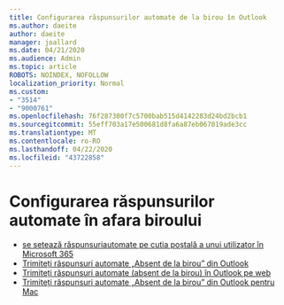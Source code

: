 ```yaml
---
title: Configurarea răspunsurilor automate de la birou în Outlook
ms.author: daeite
author: daeite
manager: joallard
ms.date: 04/21/2020
ms.audience: Admin
ms.topic: article
ROBOTS: NOINDEX, NOFOLLOW
localization_priority: Normal
ms.custom:
- "3514"
- "9000761"
ms.openlocfilehash: 76f287300f7c5700bab515d4142283d24bd2bcb1
ms.sourcegitcommit: 55eff703a17e500681d8fa6a87eb067019ade3cc
ms.translationtype: MT
ms.contentlocale: ro-RO
ms.lasthandoff: 04/22/2020
ms.locfileid: "43722858"
---
```

# <a name="set-up-out-of-office-automatic-replies"></a>Configurarea răspunsurilor automate în afara biroului

- [se setează răspunsuriautomate pe cutia poștală a unui utilizator în Microsoft 365](https://docs.microsoft.com/exchange/troubleshoot/configure-mailboxes/set-automatic-replies)
- [Trimiteți răspunsuri automate „Absent de la birou” din Outlook](https://support.office.com/article/9742f476-5348-4f9f-997f-5e208513bd67)
- [Trimiteți răspunsuri automate (absent de la birou) în Outlook pe web](https://support.office.com/article/0c193ab0-b9e1-4058-84be-a5b014242290)
- [Trimiteți răspunsuri automate „Absent de la birou” din Outlook pentru Mac](https://support.office.com/article/4e07ab75-beda-4f9e-bcdc-44471ebacdee)